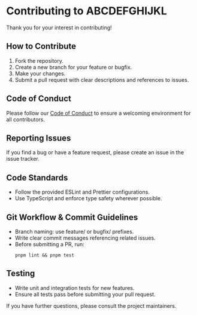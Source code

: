 # Contributing to ABCDEFGHIJKL

Thank you for your interest in contributing!

## How to Contribute

1. Fork the repository.
2. Create a new branch for your feature or bugfix.
3. Make your changes.
4. Submit a pull request with clear descriptions and references to issues.

## Code of Conduct

Please follow our [Code of Conduct](CODE_OF_CONDUCT.md) to ensure a welcoming environment for all contributors.

## Reporting Issues

If you find a bug or have a feature request, please create an issue in the issue tracker.

## Code Standards

- Follow the provided ESLint and Prettier configurations.
- Use TypeScript and enforce type safety wherever possible.

## Git Workflow & Commit Guidelines

- Branch naming: use feature/ or bugfix/ prefixes.
- Write clear commit messages referencing related issues.
- Before submitting a PR, run:
  ```
  pnpm lint && pnpm test
  ```

## Testing

- Write unit and integration tests for new features.
- Ensure all tests pass before submitting your pull request.

If you have further questions, please consult the project maintainers.
